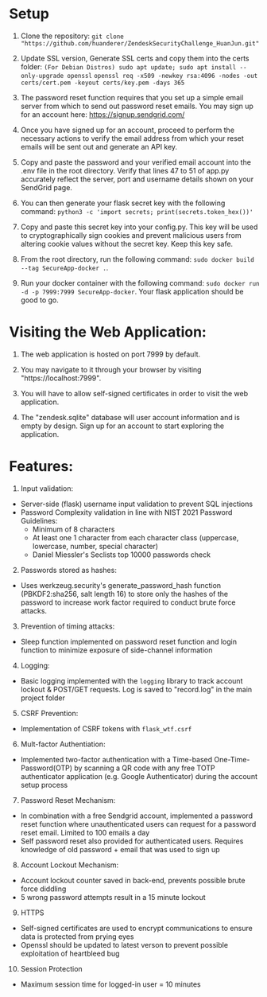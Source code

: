 # Setup 
1. Clone the repository:
`git clone "https://github.com/huanderer/ZendeskSecurityChallenge_HuanJun.git"`

2. Update SSL version, Generate SSL certs and copy them into the certs folder:
`(For Debian Distros) sudo apt update; sudo apt install --only-upgrade openssl` 
`openssl req -x509 -newkey rsa:4096 -nodes -out certs/cert.pem -keyout certs/key.pem -days 365`

3. The password reset function requires that you set up a simple email server from which to send out password reset emails. You may sign up for an account here: https://signup.sendgrid.com/

4. Once you have signed up for an account, proceed to perform the necessary actions to verify the email address from which your reset emails will be sent out and generate an API key. 

5. Copy and paste the password and your verified email account into the .env file in the root directory. Verify that lines 47 to 51 of app.py accurately reflect the server, port and username details shown on your SendGrid page.  

6. You can then generate your flask secret key with the following command:
`python3 -c 'import secrets; print(secrets.token_hex())'`

7. Copy and paste this secret key into your config.py. This key will be used to cryptographically sign cookies and prevent malicious users from altering cookie values without the secret key. Keep this key safe. 

8. From the root directory, run the following command: `sudo docker build --tag SecureApp-docker .`.

9. Run your docker container with the following command: `sudo docker run -d -p 7999:7999 SecureApp-docker`. Your flask application should be good to go. 

# Visiting the Web Application:
1. The web application is hosted on port 7999 by default.

2. You may navigate to it through your browser by visiting "https://localhost:7999".

3. You will have to allow self-signed certificates in order to visit the web application. 

4. The "zendesk.sqlite" database will user account information and is empty by design. Sign up for an account to start exploring the application. 

# Features:
1. Input validation:
- Server-side (flask) username input validation to prevent SQL injections 
- Password Complexity validation in line with NIST 2021 Password Guidelines:
  - Minimum of 8 characters 
  - At least one 1 character from each character class (uppercase, lowercase, number, special character)
  - Daniel Miessler's Seclists top 10000 passwords check


2. Passwords stored as hashes:
- Uses werkzeug.security's generate_password_hash function (PBKDF2:sha256, salt length 16) to store only the hashes of the password to increase work factor required to conduct brute force attacks.


3. Prevention of timing attacks:
- Sleep function implemented on password reset function and login function to minimize exposure of side-channel information


4. Logging:
- Basic logging implemented with the `logging` library to track account lockout & POST/GET requests. Log is saved to "record.log" in the main project folder


5. CSRF Prevention:
- Implementation of CSRF tokens with `flask_wtf.csrf`


6. Mult-factor Authentiation:
- Implemented two-factor authentication with a Time-based One-Time-Password(OTP) by scanning a QR code with any free TOTP authenticator application (e.g. Google Authenticator) during the account setup process 


7. Password Reset Mechanism:
- In combination with a free Sendgrid account, implemented a password reset function where unauthenticated users can request for a password reset email. Limited to 100 emails a day
- Self password reset also provided for authenticated users. Requires knowledge of old password + email that was used to sign up


8. Account Lockout Mechanism:
- Account lockout counter saved in back-end, prevents possible brute force diddling
- 5 wrong password attempts result in a 15 minute lockout


9. HTTPS
- Self-signed certificates are used to encrypt communications to ensure data is protected from prying eyes
- Openssl should be updated to latest verson to prevent possible exploitation of heartbleed bug

10. Session Protection
- Maximum session time for logged-in user = 10 minutes

